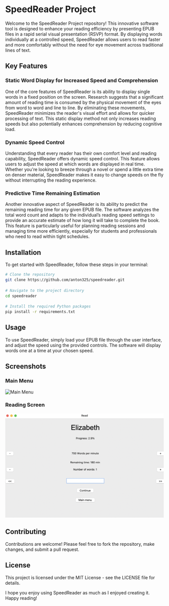 # SpeedReader Project

Welcome to the SpeedReader Project repository! This innovative software tool is designed to enhance your reading efficiency by presenting EPUB files in a rapid serial visual presentation (RSVP) format. By displaying words individually at a controlled speed, SpeedReader allows users to read faster and more comfortably without the need for eye movement across traditional lines of text.

## Key Features

### **Static Word Display for Increased Speed and Comprehension**

One of the core features of SpeedReader is its ability to display single words in a fixed position on the screen. Research suggests that a significant amount of reading time is consumed by the physical movement of the eyes from word to word and line to line. By eliminating these movements, SpeedReader minimizes the reader's visual effort and allows for quicker processing of text. This static display method not only increases reading speeds but also potentially enhances comprehension by reducing cognitive load.

### **Dynamic Speed Control**

Understanding that every reader has their own comfort level and reading capability, SpeedReader offers dynamic speed control. This feature allows users to adjust the speed at which words are displayed in real time. Whether you're looking to breeze through a novel or spend a little extra time on denser material, SpeedReader makes it easy to change speeds on the fly without interrupting the reading experience.

### **Predictive Time Remaining Estimation**

Another innovative aspect of SpeedReader is its ability to predict the remaining reading time for any given EPUB file. The software analyzes the total word count and adapts to the individual’s reading speed settings to provide an accurate estimate of how long it will take to complete the book. This feature is particularly useful for planning reading sessions and managing time more efficiently, especially for students and professionals who need to read within tight schedules.

## Installation

To get started with SpeedReader, follow these steps in your terminal:

```bash
# Clone the repository
git clone https://github.com/anton325/speedreader.git

# Navigate to the project directory
cd speedreader

# Install the required Python packages
pip install -r requirements.txt
```
## Usage

To use SpeedReader, simply load your EPUB file through the user interface, and adjust the speed using the provided controls. The software will display words one at a time at your chosen speed.

## Screenshots

### Main Menu
![Main Menu](images/title.png "Main Menu of SpeedReader")

### Reading Screen
![Reading Screen](images/read.png "Reading Screen in SpeedReader")

## Contributing

Contributions are welcome! Please feel free to fork the repository, make changes, and submit a pull request.

## License

This project is licensed under the MIT License - see the LICENSE file for details.

I hope you enjoy using SpeedReader as much as I enjoyed creating it. Happy reading!